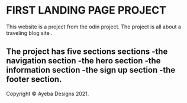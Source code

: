 # FIRST LANDING PAGE PROJECT

This website is a project from the odin project.
The project is all about a traveling blog site .

The project has five sections sections
-the navigation section
-the hero section
-the information section
-the sign up section
-the footer section.
---
Copyright © Ayeba Designs 2021.
